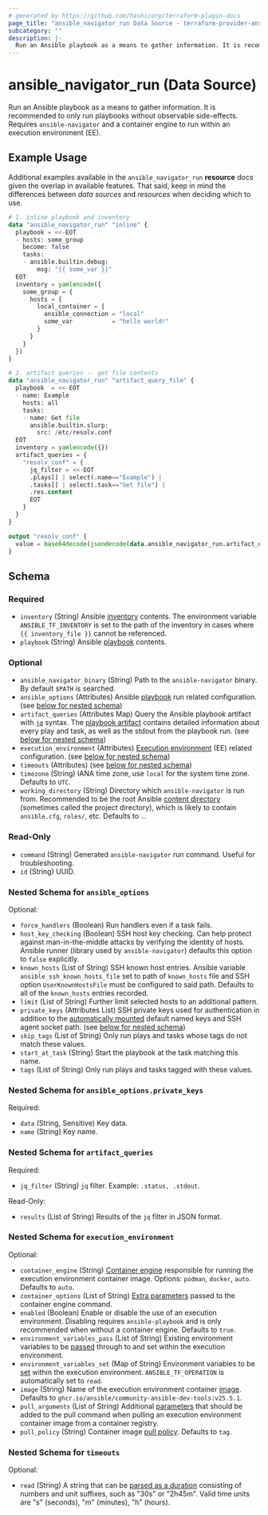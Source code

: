```yaml
---
# generated by https://github.com/hashicorp/terraform-plugin-docs
page_title: "ansible_navigator_run Data Source - terraform-provider-ansible"
subcategory: ""
description: |-
  Run an Ansible playbook as a means to gather information. It is recommended to only run playbooks without observable side-effects. Requires ansible-navigator and a container engine to run within an execution environment (EE).
---
```


# ansible_navigator_run (Data Source)

Run an Ansible playbook as a means to gather information. It is recommended to only run playbooks without observable side-effects. Requires `ansible-navigator` and a container engine to run within an execution environment (EE).

## Example Usage
Additional examples available in the `ansible_navigator_run` **resource** docs given the overlap in available features.
That said, keep in mind the differences between *data sources* and *resources* when deciding which to use.

```terraform
# 1. inline playbook and inventory
data "ansible_navigator_run" "inline" {
  playbook = <<-EOT
  - hosts: some_group
    become: false
    tasks:
    - ansible.builtin.debug:
        msg: "{{ some_var }}"
  EOT
  inventory = yamlencode({
    some_group = {
      hosts = {
        local_container = {
          ansible_connection = "local"
          some_var           = "hello world!"
        }
      }
    }
  })
}

# 2. artifact queries -- get file contents
data "ansible_navigator_run" "artifact_query_file" {
  playbook  = <<-EOT
  - name: Example
    hosts: all
    tasks:
    - name: Get file
      ansible.builtin.slurp:
        src: /etc/resolv.conf
  EOT
  inventory = yamlencode({})
  artifact_queries = {
    "resolv_conf" = {
      jq_filter = <<-EOT
      .plays[] | select(.name=="Example") |
      .tasks[] | select(.task=="Get file") |
      .res.content
      EOT
    }
  }
}

output "resolv_conf" {
  value = base64decode(jsondecode(data.ansible_navigator_run.artifact_query_file.artifact_queries.resolv_conf.results[0]))
}
```

<!-- schema generated by tfplugindocs -->
## Schema

### Required

- `inventory` (String) Ansible [inventory](https://docs.ansible.com/ansible/latest/getting_started/get_started_inventory.html) contents. The environment variable `ANSIBLE_TF_INVENTORY` is set to the path of the inventory in cases where `{{ inventory_file }}` cannot be referenced.
- `playbook` (String) Ansible [playbook](https://docs.ansible.com/ansible/latest/playbook_guide/playbooks_intro.html) contents.

### Optional

- `ansible_navigator_binary` (String) Path to the `ansible-navigator` binary. By default `$PATH` is searched.
- `ansible_options` (Attributes) Ansible [playbook](https://docs.ansible.com/ansible/latest/cli/ansible-playbook.html) run related configuration. (see [below for nested schema](#nestedatt--ansible_options))
- `artifact_queries` (Attributes Map) Query the Ansible playbook artifact with [`jq`](https://jqlang.github.io/jq/) syntax. The [playbook artifact](https://access.redhat.com/documentation/en-us/red_hat_ansible_automation_platform/2.0-ea/html/ansible_navigator_creator_guide/assembly-troubleshooting-navigator_ansible-navigator#proc-review-artifact_troubleshooting-navigator) contains detailed information about every play and task, as well as the stdout from the playbook run. (see [below for nested schema](#nestedatt--artifact_queries))
- `execution_environment` (Attributes) [Execution environment](https://ansible.readthedocs.io/en/latest/getting_started_ee/index.html) (EE) related configuration. (see [below for nested schema](#nestedatt--execution_environment))
- `timeouts` (Attributes) (see [below for nested schema](#nestedatt--timeouts))
- `timezone` (String) IANA time zone, use `local` for the system time zone. Defaults to `UTC`.
- `working_directory` (String) Directory which `ansible-navigator` is run from. Recommended to be the root Ansible [content directory](https://docs.ansible.com/ansible/latest/tips_tricks/sample_setup.html#sample-directory-layout) (sometimes called the project directory), which is likely to contain `ansible.cfg`, `roles/`, etc. Defaults to `.`.

### Read-Only

- `command` (String) Generated `ansible-navigator` run command. Useful for troubleshooting.
- `id` (String) UUID.

<a id="nestedatt--ansible_options"></a>
### Nested Schema for `ansible_options`

Optional:

- `force_handlers` (Boolean) Run handlers even if a task fails.
- `host_key_checking` (Boolean) SSH host key checking. Can help protect against man-in-the-middle attacks by verifying the identity of hosts. Ansible runner (library used by `ansible-navigator`) defaults this option to `false` explicitly.
- `known_hosts` (List of String) SSH known host entries. Ansible variable `ansible_ssh_known_hosts_file` set to path of `known_hosts` file and SSH option `UserKnownHostsFile` must be configured to said path. Defaults to all of the `known_hosts` entries recorded.
- `limit` (List of String) Further limit selected hosts to an additional pattern.
- `private_keys` (Attributes List) SSH private keys used for authentication in addition to the [automatically mounted](https://ansible.readthedocs.io/projects/navigator/faq/#how-do-i-use-my-ssh-keys-with-an-execution-environment) default named keys and SSH agent socket path. (see [below for nested schema](#nestedatt--ansible_options--private_keys))
- `skip_tags` (List of String) Only run plays and tasks whose tags do not match these values.
- `start_at_task` (String) Start the playbook at the task matching this name.
- `tags` (List of String) Only run plays and tasks tagged with these values.

<a id="nestedatt--ansible_options--private_keys"></a>
### Nested Schema for `ansible_options.private_keys`

Required:

- `data` (String, Sensitive) Key data.
- `name` (String) Key name.



<a id="nestedatt--artifact_queries"></a>
### Nested Schema for `artifact_queries`

Required:

- `jq_filter` (String) `jq` filter. Example: `.status, .stdout`.

Read-Only:

- `results` (List of String) Results of the `jq` filter in JSON format.


<a id="nestedatt--execution_environment"></a>
### Nested Schema for `execution_environment`

Optional:

- `container_engine` (String) [Container engine](https://ansible.readthedocs.io/projects/navigator/settings/#container-engine) responsible for running the execution environment container image. Options: `podman`, `docker`, `auto`. Defaults to `auto`.
- `container_options` (List of String) [Extra parameters](https://ansible.readthedocs.io/projects/navigator/settings/#container-options) passed to the container engine command.
- `enabled` (Boolean) Enable or disable the use of an execution environment. Disabling requires `ansible-playbook` and is only recommended when without a container engine. Defaults to `true`.
- `environment_variables_pass` (List of String) Existing environment variables to be [passed](https://ansible.readthedocs.io/projects/navigator/settings/#pass-environment-variable) through to and set within the execution environment.
- `environment_variables_set` (Map of String) Environment variables to be [set](https://ansible.readthedocs.io/projects/navigator/settings/#set-environment-variable) within the execution environment. `ANSIBLE_TF_OPERATION` is automatically set to `read`.
- `image` (String) Name of the execution environment container [image](https://ansible.readthedocs.io/projects/navigator/settings/#execution-environment-image). Defaults to `ghcr.io/ansible/community-ansible-dev-tools:v25.5.1`.
- `pull_arguments` (List of String) Additional [parameters](https://ansible.readthedocs.io/projects/navigator/settings/#pull-arguments) that should be added to the pull command when pulling an execution environment container image from a container registry.
- `pull_policy` (String) Container image [pull policy](https://ansible.readthedocs.io/projects/navigator/settings/#pull-policy). Defaults to `tag`.


<a id="nestedatt--timeouts"></a>
### Nested Schema for `timeouts`

Optional:

- `read` (String) A string that can be [parsed as a duration](https://pkg.go.dev/time#ParseDuration) consisting of numbers and unit suffixes, such as "30s" or "2h45m". Valid time units are "s" (seconds), "m" (minutes), "h" (hours).
